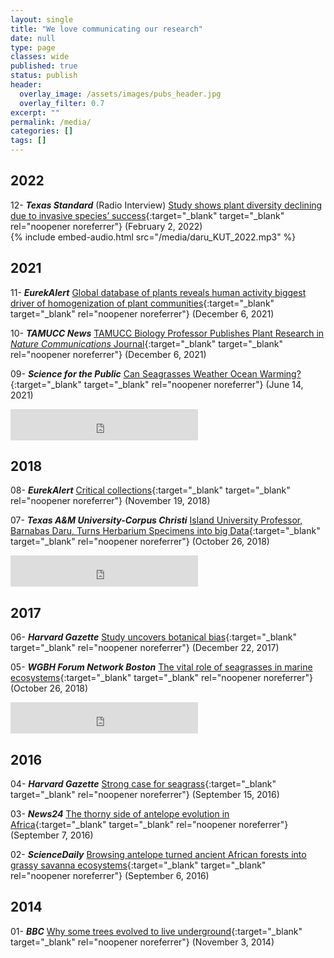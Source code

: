 ```yaml
---
layout: single
title: "We love communicating our research"
date: null
type: page
classes: wide
published: true
status: publish
header:
  overlay_image: /assets/images/pubs_header.jpg
  overlay_filter: 0.7
excerpt: ""
permalink: /media/
categories: []
tags: []
---
```

## 2022

12- **_Texas Standard_** (Radio Interview) [Study shows plant diversity declining due to invasive species’ success](https://www.texasstandard.org/stories/study-shows-plant-diversity-declining-due-to-invasive-species-success/){:target="_blank" target="_blank" rel="noopener noreferrer"} (February 2, 2022)<br>
{% include embed-audio.html src="/media/daru_KUT_2022.mp3" %}<br>

## 2021

11- **_EurekAlert_** [Global database of plants reveals human activity biggest driver of homogenization of plant communities](https://www.eurekalert.org/news-releases/936979){:target="_blank" target="_blank" rel="noopener noreferrer"} (December 6, 2021)<br>

10- **_TAMUCC News_** [TAMUCC Biology Professor Publishes Plant Research in _Nature Communications_ Journal](https://bit.ly/3EvoXLZ){:target="_blank" target="_blank" rel="noopener noreferrer"} (December 6, 2021)<br>

09- **_Science for the Public_** [Can Seagrasses Weather Ocean Warming?](http://scienceforthepublic.org/earth/can-seagrasses-weather-ocean-warming){:target="_blank" target="_blank" rel="noopener noreferrer"} (June 14, 2021)<br>
<iframe height="50" src="https://www.youtube.com/embed/ZnOPkCSzmsg" title="YouTube video player" frameborder="0" allow="accelerometer; autoplay; clipboard-write; encrypted-media; gyroscope; picture-in-picture" allowfullscreen></iframe>

## 2018

08- **_EurekAlert_** [Critical collections](https://goo.gl/KXbvH9){:target="_blank" target="_blank" rel="noopener noreferrer"} (November 19, 2018)<br>

07- **_Texas A&M University-Corpus Christi_** [Island University Professor, Barnabas Daru, Turns Herbarium Specimens into big Data](https://www.youtube.com/watch?v=-_pj1CsIcMo&t=1s){:target="_blank" target="_blank" rel="noopener noreferrer"} (October 26, 2018)<br>
<iframe height="50" src="https://www.youtube.com/embed/-_pj1CsIcMo" title="YouTube video player" frameborder="0" allow="accelerometer; autoplay; clipboard-write; encrypted-media; gyroscope; picture-in-picture" allowfullscreen></iframe>

## 2017

06- **_Harvard Gazette_** [Study uncovers botanical bias](https://news.harvard.edu/gazette/story/2017/12/harvard-study-illuminates-botanical-bias/){:target="_blank" target="_blank" rel="noopener noreferrer"} (December 22, 2017)<br>

05- **_WGBH Forum Network Boston_** [The vital role of seagrasses in marine ecosystems](https://forum-network.org/lectures/vital-role-seagrasses-marine-ecosystems/){:target="_blank" target="_blank" rel="noopener noreferrer"} (October 26, 2018)<br>
<iframe height="50" src="https://www.youtube.com/embed/BV_iqJ-TPYI" title="YouTube video player" frameborder="0" allow="accelerometer; autoplay; clipboard-write; encrypted-media; gyroscope; picture-in-picture" allowfullscreen></iframe>

## 2016

04- **_Harvard Gazette_** [Strong case for seagrass](https://news.harvard.edu/gazette/story/2016/09/strong-case-for-seagrass-in-biodiversity-analysis/){:target="_blank" target="_blank" rel="noopener noreferrer"} (September 15, 2016)<br>

03- **_News24_** [The thorny side of antelope evolution in Africa](https://bit.ly/3lfk7Ko){:target="_blank" target="_blank" rel="noopener noreferrer"} (September 7, 2016)<br>

02- **_ScienceDaily_** [Browsing antelope turned ancient African forests into grassy savanna ecosystems](https://www.sciencedaily.com/releases/2016/09/160906103156.htm){:target="_blank" target="_blank" rel="noopener noreferrer"} (September 6, 2016)<br>

## 2014

01- **_BBC_** [Why some trees evolved to live underground](https://bit.ly/2VAhR7w){:target="_blank" target="_blank" rel="noopener noreferrer"} (November 3, 2014)<br>

<script src="/assets/vanilla-back-to-top.min.js"></script>
<script>addBackToTop({
  backgroundColor: '#fff',
  innerHTML: 'Back to top',
  textColor: '#333'
})</script>
<style>
  #back-to-top {
    border: 1px solid #ccc;
    border-radius: 0;
    font-family: sans-serif;
    font-size: 14px;
    width: 100px;
    text-align: center;
    line-height: 30px;
    height: 30px;
  }
</style>
